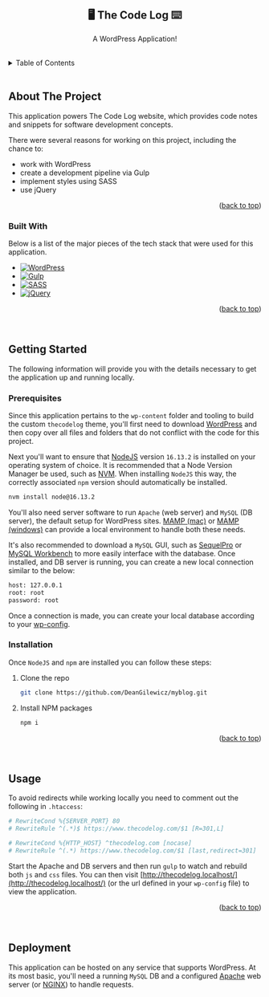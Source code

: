 <a name="readme-top"></a>

<!-- PROJECT LOGO -->
<br />
<div align="center">
  <h2 align="center">🖥 The Code Log ⌨️</h2>
  <p align="center">
    A WordPress Application!
  </p>
</div>

<br />

<!-- TABLE OF CONTENTS -->
<details>
  <summary>Table of Contents</summary>
  <ol>
    <li>
      <a href="#about-the-project">About The Project</a>
      <ul>
        <li><a href="#built-with">Built With</a></li>
      </ul>
    </li>
    <li>
      <a href="#getting-started">Getting Started</a>
      <ul>
        <li><a href="#prerequisites">Prerequisites</a></li>
        <li><a href="#installation">Installation</a></li>
      </ul>
    </li>
    <li><a href="#usage">Usage</a></li>
    <li><a href="#deployment">Deployment</a></li>
  </ol>
</details>

<br />

## About The Project

This application powers The Code Log website, which provides code notes and snippets for software development concepts.

There were several reasons for working on this project, including the chance to:

- work with WordPress
- create a development pipeline via Gulp
- implement styles using SASS
- use jQuery

<p align="right">(<a href="#readme-top">back to top</a>)</p>

### **Built With**

Below is a list of the major pieces of the tech stack that were used for this application.

- [![WordPress][wordpress]][wordpress-url]
- [![Gulp][gulp]][gulp-url]
- [![SASS][sass]][sass-url]
- [![jQuery][jquery]][jquery-url]

<p align="right">(<a href="#readme-top">back to top</a>)</p>

<br />

## Getting Started

The following information will provide you with the details necessary to get the application up and running locally.

### **Prerequisites**

Since this application pertains to the `wp-content` folder and tooling to build the custom `thecodelog` theme, you'll first need to download [WordPress](https://wordpress.org/) and then copy over all files and folders that do not conflict with the code for this project.

Next you'll want to ensure that [NodeJS](https://nodejs.org/en/) version `16.13.2` is installed on your operating system of choice. It is recommended that a Node Version Manager be used, such as [NVM](https://github.com/nvm-sh/nvm). When installing `NodeJS` this way, the correctly associated `npm` version should automatically be installed.

```sh
nvm install node@16.13.2
```

You'll also need server software to run `Apache` (web server) and `MySQL` (DB server), the default setup for WordPress sites. [MAMP (mac)](https://www.mamp.info/en/mamp-pro/mac/) or [MAMP (windows)](https://www.mamp.info/en/mamp-pro/windows/) can provide a local environment to handle both these needs.

It's also recommended to download a `MySQL` GUI, such as [SequelPro](https://sequelpro.com/) or [MySQL Workbench](https://www.mysql.com/products/workbench/) to more easily interface with the database. Once installed, and DB server is running, you can create a new local connection similar to the below:

```sh
host: 127.0.0.1
root: root
password: root
```

Once a connection is made, you can create your local database according to your [wp-config](https://developer.wordpress.org/apis/wp-config-php/).

### **Installation**

Once `NodeJS` and `npm` are installed you can follow these steps:

1. Clone the repo
   ```sh
   git clone https://github.com/DeanGilewicz/myblog.git
   ```
2. Install NPM packages
   ```sh
   npm i
   ```

<p align="right">(<a href="#readme-top">back to top</a>)</p>

<br />

## Usage

To avoid redirects while working locally you need to comment out the following in `.htaccess`:

```sh
# RewriteCond %{SERVER_PORT} 80
# RewriteRule ^(.*)$ https://www.thecodelog.com/$1 [R=301,L]

# RewriteCond %{HTTP_HOST} ^thecodelog.com [nocase]
# RewriteRule ^(.*) https://www.thecodelog.com/$1 [last,redirect=301]
```

Start the Apache and DB servers and then run `gulp` to watch and rebuild both `js` and `css` files. You can then visit [http://thecodelog.localhost/](http://thecodelog.localhost/) (or the url defined in your `wp-config` file) to view the application.

<p align="right">(<a href="#readme-top">back to top</a>)</p>

<br />

## Deployment

This application can be hosted on any service that supports WordPress. At its most basic, you'll need a running `MySQL` DB and a configured [Apache](https://www.apache.org/) web server (or [NGINX](https://www.nginx.com/)) to handle requests.

<!-- MARKDOWN LINKS & IMAGES -->
<!-- https://www.markdownguide.org/basic-syntax/#reference-style-links -->

[wordpress]: https://img.shields.io/badge/WordPress-FFFFFF?style=for-the-badge&logo=wordpress&logoColor=21759B
[wordpress-url]: https://wordpress.org/
[gulp]: https://img.shields.io/badge/Gulp-CF4647?style=for-the-badge&logo=gulp&logoColor=FFFFFF
[gulp-url]: https://gulpjs.com/
[sass]: https://img.shields.io/badge/SASS-FFFFFF?style=for-the-badge&logo=sass&logoColor=CC6699
[sass-url]: https://sass-lang.com/
[jquery]: https://img.shields.io/badge/jQuery-0769AD?style=for-the-badge&logo=jquery&logoColor=78CFF5
[jquery-url]: https://jquery.com/
